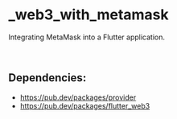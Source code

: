 # _web3_with_metamask

Integrating MetaMask into a Flutter application.

<br />

## Dependencies: 
- https://pub.dev/packages/provider
- https://pub.dev/packages/flutter_web3

